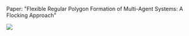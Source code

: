 Paper: "Flexible Regular Polygon Formation of Multi-Agent Systems: A Flocking Approach"


![]([https://github.com/Your_Repository_Name/Your_GIF_Name.gif](https://github.com/smmss/Regular-Polygon-Formation/blob/main/Size-Scaling.gif)https://github.com/smmss/Regular-Polygon-Formation/blob/main/Size-Scaling.gif)
